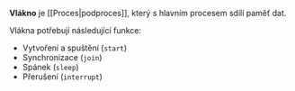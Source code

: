 **Vlákno** je [[Proces|podproces]], který s hlavním procesem sdílí paměť dat.

Vlákna potřebují následující funkce:
- Vytvoření a spuštění (`start`)
- Synchronizace (`join`)
- Spánek (`sleep`)
- Přerušení (`interrupt`)
